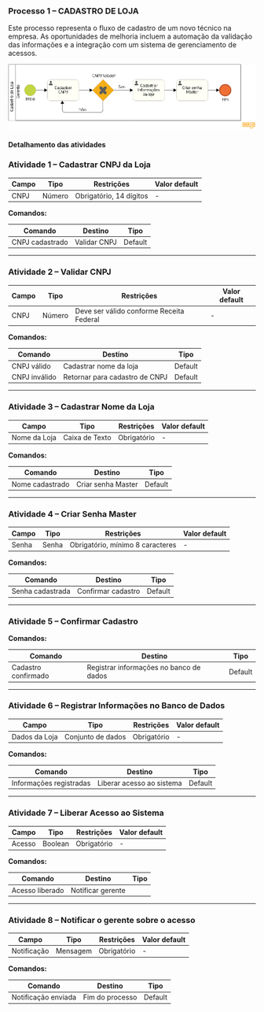 ### Processo 1 – CADASTRO DE LOJA

Este processo representa o fluxo de cadastro de um novo técnico na empresa. As oportunidades de melhoria incluem a automação da validação das informações e a integração com um sistema de gerenciamento de acessos.

![Modelo BPMN do Processo 0](/docs/images/processos/novo/cadastroDeLojaBPMN.png "Modelo BPMN do Processo 0.")

#### Detalhamento das atividades

### Atividade 1 – Cadastrar CNPJ da Loja

| **Campo**       | **Tipo**        | **Restrições**              | **Valor default** |
|-----------------|----------------|-----------------------------|-------------------|
| CNPJ           | Número         | Obrigatório, 14 dígitos    | -                 |

**Comandos:**

| **Comando**         | **Destino**               | **Tipo**   |
|--------------------|--------------------------|-----------|
| CNPJ cadastrado   | Validar CNPJ              | Default   |

---

### Atividade 2 – Validar CNPJ

| **Campo**       | **Tipo**        | **Restrições**                 | **Valor default** |
|-----------------|----------------|---------------------------------|-------------------|
| CNPJ           | Número         | Deve ser válido conforme Receita Federal | - |

**Comandos:**

| **Comando**        | **Destino**                      | **Tipo**   |
|-------------------|---------------------------------|-----------|
| CNPJ válido      | Cadastrar nome da loja         | Default   |
| CNPJ inválido    | Retornar para cadastro de CNPJ | Default   |

---

### Atividade 3 – Cadastrar Nome da Loja

| **Campo**    | **Tipo**        | **Restrições**       | **Valor default** |
|-------------|----------------|---------------------|-------------------|
| Nome da Loja | Caixa de Texto | Obrigatório        | -                 |

**Comandos:**

| **Comando**         | **Destino**               | **Tipo**   |
|--------------------|--------------------------|-----------|
| Nome cadastrado   | Criar senha Master        | Default   |

---

### Atividade 4 – Criar Senha Master

| **Campo**    | **Tipo**        | **Restrições**         | **Valor default** |
|-------------|----------------|-----------------------|-------------------|
| Senha       | Senha          | Obrigatório, mínimo 8 caracteres | - |

**Comandos:**

| **Comando**         | **Destino**               | **Tipo**   |
|--------------------|--------------------------|-----------|
| Senha cadastrada  | Confirmar cadastro       | Default   |

---

### Atividade 5 – Confirmar Cadastro

**Comandos:**

| **Comando**         | **Destino**                      | **Tipo**   |
|--------------------|---------------------------------|-----------|
| Cadastro confirmado | Registrar informações no banco de dados | Default   |

---

### Atividade 6 – Registrar Informações no Banco de Dados

| **Campo**       | **Tipo**        | **Restrições**    | **Valor default** |
|-----------------|----------------|------------------|-------------------|
| Dados da Loja  | Conjunto de dados | Obrigatório    | -                 |

**Comandos:**

| **Comando**           | **Destino**                     | **Tipo**   |
|----------------------|------------------------------|-----------|
| Informações registradas | Liberar acesso ao sistema | Default   |

---

### Atividade 7 – Liberar Acesso ao Sistema

| **Campo**       | **Tipo**        | **Restrições**    | **Valor default** |
|-----------------|----------------|------------------|-------------------|
| Acesso          | Boolean        | Obrigatório      | -                 |

**Comandos:**

| **Comando**         | **Destino**                    | **Tipo**   |
|--------------------|------------------------------|-----------|
| Acesso liberado   | Notificar gerente

---

### Atividade 8 – Notificar o gerente sobre o acesso

| **Campo**       | **Tipo**        | **Restrições**    | **Valor default** |
|-----------------|----------------|------------------|-------------------|
| Notificação     | Mensagem      | Obrigatório      | -                 |

**Comandos:**

| **Comando**         | **Destino**                    | **Tipo**   |
|--------------------|------------------------------|-----------|
| Notificação enviada   | Fim do processo           | Default   |
